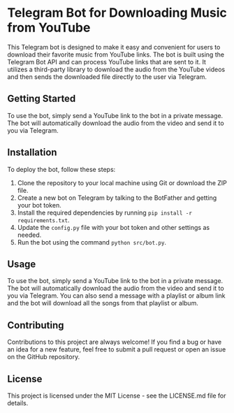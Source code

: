 # Telegram Bot for Downloading Music from YouTube

This Telegram bot is designed to make it easy and convenient for users to download their favorite music from YouTube links. The bot is built using the Telegram Bot API and can process YouTube links that are sent to it. It utilizes a third-party library to download the audio from the YouTube videos and then sends the downloaded file directly to the user via Telegram. 

## Getting Started

To use the bot, simply send a YouTube link to the bot in a private message. The bot will automatically download the audio from the video and send it to you via Telegram. 

## Installation

To deploy the bot, follow these steps:

1. Clone the repository to your local machine using Git or download the ZIP file.
2. Create a new bot on Telegram by talking to the BotFather and getting your bot token.
3. Install the required dependencies by running `pip install -r requirements.txt`.
4. Update the `config.py` file with your bot token and other settings as needed.
5. Run the bot using the command `python src/bot.py`.

## Usage

To use the bot, simply send a YouTube link to the bot in a private message. The bot will automatically download the audio from the video and send it to you via Telegram. You can also send a message with a playlist or album link and the bot will download all the songs from that playlist or album.

## Contributing

Contributions to this project are always welcome! If you find a bug or have an idea for a new feature, feel free to submit a pull request or open an issue on the GitHub repository.

## License

This project is licensed under the MIT License - see the LICENSE.md file for details.

